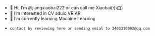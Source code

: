 - 👋 Hi, I’m @jiangxiaobai222 or can call me Xiaobai(小白)
- 👀 I’m interested in CV aduio VR AR
- 🌱 I’m currently learning Machine Learning
-     contact by reviewing here or sending emial to 3403316092@qq.com 

<!---
jiangxiaobai222/jiangxiaobai222 is a ✨ special ✨ repository because its `README.md` (this file) appears on your GitHub profile.
You can click the Preview link to take a look at your changes.
--->

